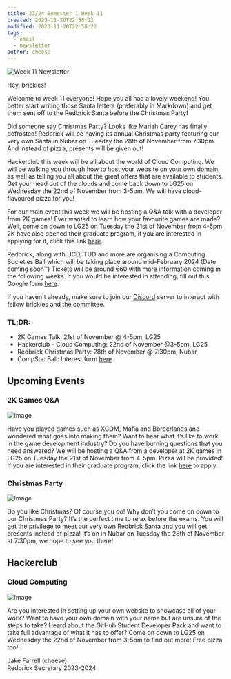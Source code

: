 ```yaml
---
title: 23/24 Semester 1 Week 11 
created: 2023-11-20T22:58:22
modified: 2023-11-20T22:58:22
tags:
  - email
  - newsletter
author: cheese
---
```


![Week 11 Newsletter](https://cdn.discordapp.com/attachments/523562314344038411/1175862687884910623/santa-cocoa.gif?ex=656cc677&is=655a5177&hm=c110a817dec4150bbf892293ea9dbc20fd3a560e5bf6612460bc6adfa36e257b&)


Hey, brickies!

Welcome to week 11 everyone! Hope you all had a lovely weekend! You better start writing those Santa letters (preferably in Markdown) and get them sent off to the Redbrick Santa before the Christmas Party!

Did someone say Christmas Party? Looks like Mariah Carey has finally defrosted! Redbrick will be having its annual Christmas party featuring our very own Santa in Nubar on Tuesday the 28th of November from 7.30pm. And instead of pizza, presents will be given out!

Hackerclub this week will be all about the world of Cloud Computing. We will be walking you through how to host your website on your own domain, as well as telling you all about the great offers that are available to students. Get your head out of the clouds and come back down to LG25 on Wednesday the 22nd of November from 3-5pm. We will have cloud-flavoured pizza for you!

For our main event this week we will be hosting a Q&A talk with a developer from 2K games! Ever wanted to learn how your favourite games are made? Well, come on down to LG25 on Tuesday the 21st of November from 4-5pm. 2K have also opened their graduate program, if you are interested in applying for it, click this link [here](https://boards.greenhouse.io/2k/jobs/5720370003).

Redbrick, along with UCD, TUD and more are organising a Computing Societies Ball which will be taking place around mid-February 2024 (Date coming soon™) Tickets will be around €60 with more information coming in the following weeks. If you would be interested in attending, fill out this Google form [here](https://forms.gle/hPgANpJ4iKcWv2B19).

If you haven't already, make sure to join our [Discord](https://discord.gg/redbrickdcu) server to interact with fellow brickies and the committee.

### TL;DR:

- 2K Games Talk: 21st of November @ 4-5pm, LG25
- Hackerclub - Cloud Computing: 22nd of November @3-5pm, LG25
- Redbrick Christmas Party: 28th of November @ 7:30pm, Nubar
- CompSoc Ball: Interest form [here](https://forms.gle/hPgANpJ4iKcWv2B19)


## Upcoming Events


### 2K Games Q&A

![Image](https://cdn.discordapp.com/attachments/897234572608159774/1176177293677314048/A7B75FE4-866F-4B2D-9D45-0479A2AEC687.png?ex=656deb77&is=655b7677&hm=80504c17d1516c7b8773523477a6be6b8d6b7d4f192bf4e106d3c7b118f5b529&)


Have you played games such as XCOM, Mafia and Borderlands and wondered what goes into making them? Want to hear what it’s like to work in the game development industry? Do you have burning questions that you need answered? We will be hosting a Q&A from a developer at 2K games in LG25 on Tuesday the 21st of November from 4-5pm. Pizza will be provided! If you are interested in their graduate program, click the link [here](https://boards.greenhouse.io/2k/jobs/5720370003) to apply.




### Christmas Party

![Image](https://cdn.discordapp.com/attachments/897234572608159774/1174108188430311464/image.png?ex=65666475&is=6553ef75&hm=7c17ecd58c9ff7bdabf6d6a35ef051a5f705f2e4f4832118874da2d8af0dae6d&)


Do you like Christmas? Of course you do! Why don’t you come on down to our Christmas Party? It’s the perfect time to relax before the exams. You will get the privilege to meet our very own Redbrick Santa and you will get presents instead of pizza! It’s on in Nubar on Tuesday the 28th of November at 7:30pm, we hope to see you there!




## Hackerclub





### Cloud Computing

![Image](https://cdn.discordapp.com/attachments/897234572608159774/1174732433736872057/authentic_leather.gif?ex=6568a9d5&is=655634d5&hm=45192ebc8922dfb1e9cd21607723114f8bcdc0bfde859760f85bbadc813ab8d9&)


Are you interested in setting up your own website to showcase all of your work? Want to have your own domain with your name but are unsure of the steps to take? Heard about the GitHub Student Developer Pack and want to take full advantage of what it has to offer? Come on down to LG25 on Wednesday the 22nd of November from 3-5pm to find out more! Free pizza too!





Jake Farrell (cheese)\
Redbrick Secretary 2023-2024

